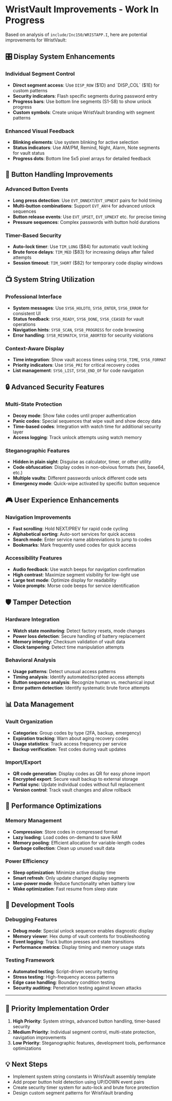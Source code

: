 # WristVault Improvements - Work In Progress

Based on analysis of `include/Inc150/WRISTAPP.I`, here are potential improvements for WristVault:

## 🎛️ **Display System Enhancements**

### **Individual Segment Control**
- **Direct segment access**: Use `DISP_ROW` ($1D) and `DISP_COL` ($1E) for custom patterns
- **Security indicators**: Flash specific segments during password entry
- **Progress bars**: Use bottom line segments (S1-S8) to show unlock progress
- **Custom symbols**: Create unique WristVault branding with segment patterns

### **Enhanced Visual Feedback**
- **Blinking elements**: Use system blinking for active selection
- **Status indicators**: Use AM/PM, Remind, Night, Alarm, Note segments for vault status
- **Progress dots**: Bottom line 5x5 pixel arrays for detailed feedback

## 🔘 **Button Handling Improvements**

### **Advanced Button Events**
- **Long press detection**: Use `EVT_DNNEXT`/`EVT_UPNEXT` pairs for hold timing
- **Multi-button combinations**: Support `EVT_ANY4` for advanced unlock sequences
- **Button release events**: Use `EVT_UPSET`, `EVT_UPNEXT` etc. for precise timing
- **Pressure sequences**: Complex passwords with button hold durations

### **Timer-Based Security**
- **Auto-lock timer**: Use `TIM_LONG` ($84) for automatic vault locking
- **Brute force delays**: `TIM_MED` ($83) for increasing delays after failed attempts
- **Session timeout**: `TIM_SHORT` ($82) for temporary code display windows

## 📺 **System String Utilization**

### **Professional Interface**
- **System messages**: Use `SYS6_HOLDTO`, `SYS6_ENTER`, `SYS6_ERROR` for consistent UI
- **Status feedback**: `SYS6_READY`, `SYS6_DONE`, `SYS6_CEASED` for vault operations
- **Navigation hints**: `SYS8_SCAN`, `SYS8_PROGRESS` for code browsing
- **Error handling**: `SYS8_MISMATCH`, `SYS8_ABORTED` for security violations

### **Context-Aware Display**
- **Time integration**: Show vault access times using `SYS6_TIME`, `SYS6_FORMAT`
- **Priority indicators**: Use `SYS6_PRI` for critical recovery codes
- **List management**: `SYS6_LIST`, `SYS6_END_OF` for code navigation

## 🔒 **Advanced Security Features**

### **Multi-State Protection**
- **Decoy mode**: Show fake codes until proper authentication
- **Panic codes**: Special sequences that wipe vault and show decoy data
- **Time-based codes**: Integration with watch time for additional security layer
- **Access logging**: Track unlock attempts using watch memory

### **Steganographic Features**
- **Hidden in plain sight**: Disguise as calculator, timer, or other utility
- **Code obfuscation**: Display codes in non-obvious formats (hex, base64, etc.)
- **Multiple vaults**: Different passwords unlock different code sets
- **Emergency mode**: Quick-wipe activated by specific button sequence

## 🎮 **User Experience Enhancements**

### **Navigation Improvements**
- **Fast scrolling**: Hold NEXT/PREV for rapid code cycling
- **Alphabetical sorting**: Auto-sort services for quick access
- **Search mode**: Enter service name abbreviations to jump to codes
- **Bookmarks**: Mark frequently used codes for quick access

### **Accessibility Features**
- **Audio feedback**: Use watch beeps for navigation confirmation
- **High contrast**: Maximize segment visibility for low-light use
- **Large text mode**: Optimize display for readability
- **Voice prompts**: Morse code beeps for service identification

## 🛡️ **Tamper Detection**

### **Hardware Integration**
- **Watch state monitoring**: Detect factory resets, mode changes
- **Power loss detection**: Secure handling of battery replacement
- **Memory integrity**: Checksum validation of vault data
- **Clock tampering**: Detect time manipulation attempts

### **Behavioral Analysis**
- **Usage patterns**: Detect unusual access patterns
- **Timing analysis**: Identify automated/scripted access attempts
- **Button sequence analysis**: Recognize human vs. mechanical input
- **Error pattern detection**: Identify systematic brute force attempts

## 📊 **Data Management**

### **Vault Organization**
- **Categories**: Group codes by type (2FA, backup, emergency)
- **Expiration tracking**: Warn about aging recovery codes
- **Usage statistics**: Track access frequency per service
- **Backup verification**: Test codes during vault updates

### **Import/Export**
- **QR code generation**: Display codes as QR for easy phone import
- **Encrypted export**: Secure vault backup to external storage
- **Partial sync**: Update individual codes without full replacement
- **Version control**: Track vault changes and allow rollback

## 🚀 **Performance Optimizations**

### **Memory Management**
- **Compression**: Store codes in compressed format
- **Lazy loading**: Load codes on-demand to save RAM
- **Memory pooling**: Efficient allocation for variable-length codes
- **Garbage collection**: Clean up unused vault data

### **Power Efficiency**
- **Sleep optimization**: Minimize active display time
- **Smart refresh**: Only update changed display segments
- **Low-power mode**: Reduce functionality when battery low
- **Wake optimization**: Fast resume from sleep state

## 🔧 **Development Tools**

### **Debugging Features**
- **Debug mode**: Special unlock sequence enables diagnostic display
- **Memory viewer**: Hex dump of vault contents for troubleshooting
- **Event logging**: Track button presses and state transitions
- **Performance metrics**: Display timing and memory usage stats

### **Testing Framework**
- **Automated testing**: Script-driven security testing
- **Stress testing**: High-frequency access patterns
- **Edge case handling**: Boundary condition testing
- **Security auditing**: Penetration testing against known attacks

---

## 🎯 **Priority Implementation Order**

1. **High Priority**: System strings, advanced button handling, timer-based security
2. **Medium Priority**: Individual segment control, multi-state protection, navigation improvements  
3. **Low Priority**: Steganographic features, development tools, performance optimizations

## 💡 **Next Steps**

- Implement system string constants in WristVault assembly template
- Add proper button hold detection using UP/DOWN event pairs
- Create security timer system for auto-lock and brute force protection
- Design custom segment patterns for WristVault branding